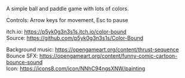 A simple ball and paddle game with lots of colors.

Controls: Arrow keys for movement, Esc to pause

itch.io: https://p5yk0g3n3s1s.itch.io/color-bound  
Source: https://github.com/p5yk0g3n3s1s/Color-Bound

Background music: https://opengameart.org/content/thrust-sequence  
Bounce SFX: https://opengameart.org/content/funny-comic-cartoon-bounce-sound  
Icon: https://icons8.com/icon/NNhC94ngsXNW/painting  
